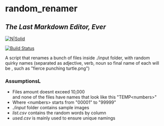 # random_renamer
## _The Last Markdown Editor, Ever_

[![N|Solid](https://cldup.com/dTxpPi9lDf.thumb.png)](https://nodesource.com/products/nsolid)

[![Build Status](https://travis-ci.org/joemccann/dillinger.svg?branch=master)](https://travis-ci.org/joemccann/dillinger)

A script that renames a bunch of files inside ./input folder, with random quirky names (separated as adjective, verb, noun so final name of each will be<adjective> <verb> <noun>, such as "fierce punching turtle.png")


### AssumptionsL
- Files amount doesnt exceed 10,000\
 and none of the files have names that look like this "TEMP\<numbers>"
- Where \<numbers> starts from "00001" to "99999"
- *./input* folder contains sample images
- *list.csv* contains the random words by column
- *used.csv* is mainly used to ensure unique namings


